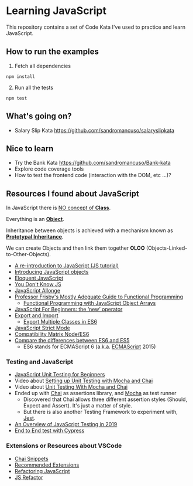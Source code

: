 # Learning JavaScript

This repository contains a set of Code Kata I've used to practice and learn JavaScript.

## How to run the examples

1. Fetch all dependencies

```
npm install
```

2. Run all the tests

```
npm test
```

## What's going on?

- Salary Slip Kata https://github.com/sandromancuso/salaryslipkata

## Nice to learn

- Try the Bank Kata https://github.com/sandromancuso/Bank-kata
- Explore code coverage tools
- How to test the frontend code (interaction with the DOM, etc ...)?

## Resources I found about JavaScript

In JavaScript there is [NO concept of **Class**](https://developer.mozilla.org/en-US/docs/Web/JavaScript/Reference/Classes).

Everything is an [**Object**](https://github.com/getify/You-Dont-Know-JS/blob/master/this%20%26%20object%20prototypes/ch6.md).

Inheritance between objects is achieved with a mechanism known as [**Prototypal Inheritance**](https://developer.mozilla.org/en-US/docs/Web/JavaScript/Inheritance_and_the_prototype_chain).

We can create Objects and then link them together **OLOO** (Objects-Linked-to-Other-Objects).

- [A re-introduction to JavaScript (JS tutorial)](https://developer.mozilla.org/en-US/docs/Web/JavaScript/A_re-introduction_to_JavaScript)
- [Introducing JavaScript objects](https://developer.mozilla.org/en-US/docs/Learn/JavaScript/Objects)
- [Eloquent JavaScript](https://eloquentjavascript.net/)
- [You Don't Know JS](https://github.com/getify/You-Dont-Know-JS)
- [JavaScript Allonge](https://github.com/raganwald/javascript-allonge)
- [Professor Frisby's Mostly Adeguate Guide to Functional Programming](https://github.com/MostlyAdequate/mostly-adequate-guide)
  - [Functional Programming with JavaScript Object Arrays](https://www.telerik.com/blogs/functional-programming-with-javascript-object-arrays)
- [JavaScript For Beginners: the ‘new’ operator](https://codeburst.io/javascript-for-beginners-the-new-operator-cee35beb669e)
- [Export and Import](https://developer.mozilla.org/en-US/docs/Web/JavaScript/Reference/Statements/export)
  - [Export Multiple Classes in ES6](https://stackoverflow.com/questions/38340500/export-multiple-classes-in-es6-modules)
- [JavaScript Strict Mode](https://developer.mozilla.org/en-US/docs/Web/JavaScript/Reference/Strict_mode)
- [Compatibility Matrix Node/ES6](https://node.green/)
- [Compare the differences between ES6 and ES5](http://es6-features.org)
  - ES6 stands for ECMAScript 6 (a.k.a. [ECMAScript](https://en.wikipedia.org/wiki/ECMAScript) 2015)

### Testing and JavaScript

- [JavaScript Unit Testing for Beginners](https://designmodo.com/test-javascript-unit/)
- Video about [Setting up Unit Testing with Mocha and Chai](https://egghead.io/lessons/javascript-setting-up-unit-testing-with-mocha-and-chai)
- Video about [Unit Testing With Mocha and Chai](https://egghead.io/lessons/javascript-unit-testing-with-mocha-and-chai)
- Ended up with [Chai](https://www.chaijs.com/) as assertions library, and [Mocha](https://mochajs.org/) as test runner
  - Discovered that Chai allows three different assertion styles (Should, Expect and Assert). It's just a matter of style.
  - But there is also another Testing Framework to experiment with, [Jest](https://jestjs.io/).
- [An Overview of JavaScript Testing in 2019](https://medium.com/welldone-software/an-overview-of-javascript-testing-in-2019-264e19514d0a)
- [End to End test with Cypress](https://www.cypress.io/)

### Extensions or Resources about VSCode

- [Chai Snippets](https://marketplace.visualstudio.com/items?itemName=nwhatt.chai-snippets)
- [Recommended Extensions](https://code.visualstudio.com/docs/nodejs/extensions#_recommended-extensions)
- [Refactoring JavaScript](https://code.visualstudio.com/docs/editor/refactoring)
- [JS Refactor](https://marketplace.visualstudio.com/items?itemName=cmstead.jsrefactor)
